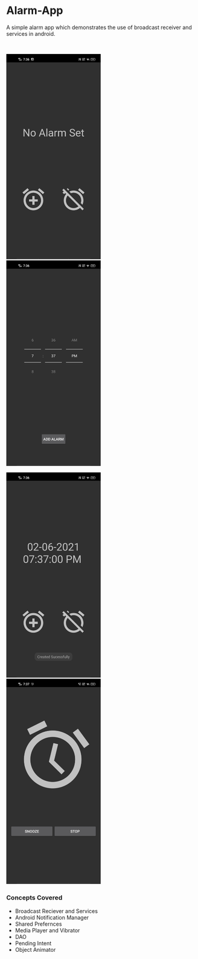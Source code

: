 # Alarm-App
A simple alarm app which demonstrates the use of broadcast receiver and services in android. 

<br>

<img src = "AlarmClock/Screenshot_20210602_193602.jpg" width="250">   &nbsp;     &nbsp;    <img src = "AlarmClock/Screenshot_20210602_193615.jpg" width="250">

<img src = "AlarmClock/Screenshot_20210602_193622.jpg" width="250">   &nbsp;     &nbsp;    <img src = "AlarmClock/Screenshot_20210602_193711.jpg" width="250">



### Concepts Covered 

   * Broadcast Reciever and Services
   * Android Notification Manager 
   * Shared Prefernces
   * Media Player and Vibrator
   * DAO
   * Pending Intent
   * Object Animator
   

